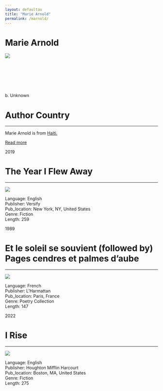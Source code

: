 ```yaml
---
layout: defaultau
title: "Marie Arnold"
permalink: /marnold/
---
```

<!-- partial:index.partial.html -->
<div class="content">
    <h1>Marie Arnold</h1>
    <div class="quote">
        <div><img src="https://i.harperapps.com/authors/72557/x500.JPG" class="logo"></div>
    </div>
    <div class="timeline">
        <div style="padding-bottom:100px;"></div>
        <div class="block">
            <div class="date right"><p class="right">b. Unknown</p></div>
            <div class="dot"></div>
            <div class="left first">
            <div class="author_country">
                <h1>Author Country</h1><hr>
          <div class="aclocation">  <p> Marie Arnold is from <a href="{{ site.baseurl }}/5">Haiti.</a></p></div>
              <div class="acreadmore">  <a href="#" target="_blank">Read more</a></div>
            </div>
            </div>
        </div>
        <div class="block">
            <div class="date left"><p class="left">2019</p></div>
            <div class="dot"></div>
            <div class="right">
                <h1>The Year I Flew Away</h1><hr>
                <p><img src="https://i.gr-assets.com/images/S/compressed.photo.goodreads.com/books/1575590406i/53031576._UY630_SR1200,630_.jpg"></p>
                <p>
                Language: English<br/>
                Publisher: Versify<br/>
                Pub_location: New York, NY, United States<br/>
                Genre: Fiction<br/>
                Length: 259</p>
            </div>
        </div>
        <div class="block">
            <div class="date right"><p class="right">1989</p></div>
            <div class="dot"></div>
            <div class="left hide">
                <h1>Et le soleil se souvient (followed by) Pages cendres et palmes d’aube</h1><hr>
                <p><img src="https://books.google.dm/books/content?id=JSEpAQAAMAAJ&printsec=frontcover&img=1&zoom=1&imgtk=AFLRE70vKJ4y5Oq8oVm-28x72WH7kj9ILpwE3Yc7tzdlsD1FRdwHfKRpE9MiDWof1xNxXwJfn6I0AxBlNiV_15_MYrVXZfGRYCi1I2mdtTXF8X20e3o8eHRz5-Cn76Pcbf6-r5EkQyAI"></p>
                <p>Language: French<br/>
                Publisher: L’Harmattan<br/>
                Pub_location: Paris, France<br/>
                Genre: Poetry Collection<br/>
                Length: 147</p>
            </div>
        </div>
        <div class="block">
            <div class="date right"><p class="right">2022</p></div>
            <div class="dot"></div>
            <div class="left hide">
                <h1>I Rise</h1><hr>
                <p><img src="https://m.media-amazon.com/images/I/51nYjamG1WL.jpg"></p>
                <p>Language: English<br/>
                Publisher: Houghton Mifflin Harcourt<br/>
                Pub_location: Boston, MA, United States<br/>
                Genre: Fiction <br/>
                Length: 275</p>
            </div>
        </div>
</div>
  <!-- partial -->
<script src='https://cdnjs.cloudflare.com/ajax/libs/jquery/3.1.1/jquery.min.js'></script><script  src="{{ site.baseurl }}/assets/js/authorscript.js"></script>